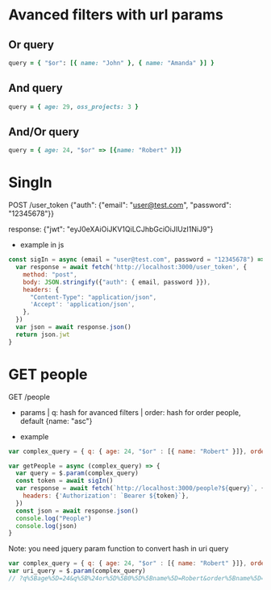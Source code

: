 
# Avanced filters with url params
## Or query
```ruby
query = { "$or": [{ name: "John" }, { name: "Amanda" }] }
```
## And query
```ruby
query = { age: 29, oss_projects: 3 }
```
## And/Or query
```ruby
query = { age: 24, "$or" => [{name: "Robert" }]}
```

# SingIn
POST /user_token
{"auth": {"email": "user@test.com", "password": "12345678"}}

response:
{"jwt": "eyJ0eXAiOiJKV1QiLCJhbGciOiJIUzI1NiJ9"}

* example in js
```javascript
const sigIn = async (email = "user@test.com", password = "12345678") => {
  var response = await fetch('http://localhost:3000/user_token', {
    method: "post",
    body: JSON.stringify({"auth": { email, password }}),
    headers: {
      "Content-Type": "application/json",
      'Accept': 'application/json',
    },
  })
  var json = await response.json()
  return json.jwt
}
```

# GET people
GET /people
* params
| q: hash for avanced filters
| order: hash for order people, default {name: "asc"}

* example
```javascript
var complex_query = { q: { age: 24, "$or" : [{ name: "Robert" }]}, order: { name: "desc" } }

var getPeople = async (complex_query) => {
  var query = $.param(complex_query)
  const token = await sigIn()
  var response = await fetch(`http://localhost:3000/people?${query}`, {
    headers: {'Authorization': `Bearer ${token}`},
  })
  const json = await response.json()
  console.log("People")
  console.log(json)
}
```
Note: you need jquery param function to convert hash in uri query
```javascript
var complex_query = { q: { age: 24, "$or" : [{ name: "Robert" }]}, order: { name: "desc" } }
var uri_query = $.param(complex_query)
// ?q%5Bage%5D=24&q%5B%24or%5D%5B0%5D%5Bname%5D=Robert&order%5Bname%5D=desc
```